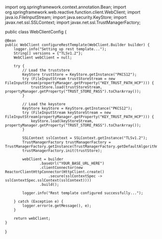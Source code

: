 import org.springframework.context.annotation.Bean;
import org.springframework.web.reactive.function.client.WebClient;
import java.io.FileInputStream;
import java.security.KeyStore;
import javax.net.ssl.SSLContext;
import javax.net.ssl.TrustManagerFactory;

public class WebClientConfig {

    @Bean
    public WebClient configureRestTemplate(WebClient.Builder builder) {
        logger.info("Setting up rest template...");
        String[] versions = {"TLSv1.2"};
        WebClient webClient = null;

        try {
            // Load the truststore
            KeyStore trustStore = KeyStore.getInstance("PKCS12");
            try (FileInputStream trustStoreStream = new FileInputStream(propertyManager.getProperty("KEY_TRUST_PATH_HCP"))) {
                trustStore.load(trustStoreStream, propertyManager.getProperty("TRUST_STORE_PASS").toCharArray());
            }

            // Load the keystore
            KeyStore keyStore = KeyStore.getInstance("PKCS12");
            try (FileInputStream keyStoreStream = new FileInputStream(propertyManager.getProperty("KEY_TRUST_PATH_HCP"))) {
                keyStore.load(keyStoreStream, propertyManager.getProperty("TRUST_STORE_PASS").toCharArray());
            }

            SSLContext sslContext = SSLContext.getInstance("TLSv1.2");
            TrustManagerFactory trustManagerFactory = TrustManagerFactory.getInstance(TrustManagerFactory.getDefaultAlgorithm());
            trustManagerFactory.init(trustStore);

            webClient = builder
                    .baseUrl("YOUR_BASE_URL_HERE")
                    .clientConnector(new ReactorClientHttpConnector(HttpClient.create()
                        .secure(sslContextSpec -> sslContextSpec.sslContext(sslContext))))
                    .build();

            logger.info("Rest template configured successfully...");

        } catch (Exception e) {
            logger.error(e.getMessage(), e);
        }

        return webClient;
    }
}
